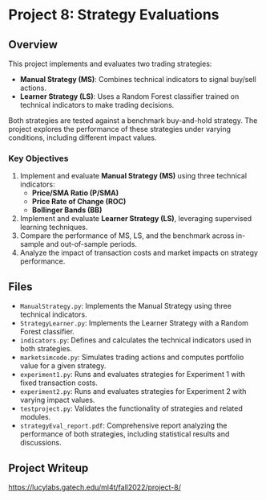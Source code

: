 # Project 8: Strategy Evaluations

## Overview
This project implements and evaluates two trading strategies:
- **Manual Strategy (MS)**: Combines technical indicators to signal buy/sell actions.
- **Learner Strategy (LS)**: Uses a Random Forest classifier trained on technical indicators to make trading decisions.

Both strategies are tested against a benchmark buy-and-hold strategy. The project explores the performance of these strategies under varying conditions, including different impact values.

### Key Objectives
1. Implement and evaluate **Manual Strategy (MS)** using three technical indicators:
   - **Price/SMA Ratio (P/SMA)**
   - **Price Rate of Change (ROC)**
   - **Bollinger Bands (BB)**
2. Implement and evaluate **Learner Strategy (LS)**, leveraging supervised learning techniques.
3. Compare the performance of MS, LS, and the benchmark across in-sample and out-of-sample periods.
4. Analyze the impact of transaction costs and market impacts on strategy performance.

## Files
- `ManualStrategy.py`: Implements the Manual Strategy using three technical indicators.
- `StrategyLearner.py`: Implements the Learner Strategy with a Random Forest classifier.
- `indicators.py`: Defines and calculates the technical indicators used in both strategies.
- `marketsimcode.py`: Simulates trading actions and computes portfolio value for a given strategy.
- `experiment1.py`: Runs and evaluates strategies for Experiment 1 with fixed transaction costs.
- `experiment2.py`: Runs and evaluates strategies for Experiment 2 with varying impact values.
- `testproject.py`: Validates the functionality of strategies and related modules.
- `strategyEval_report.pdf`: Comprehensive report analyzing the performance of both strategies, including statistical results and discussions.

## Project Writeup
https://lucylabs.gatech.edu/ml4t/fall2022/project-8/

